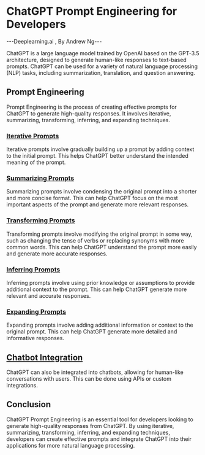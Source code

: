 # ChatGPT Prompt Engineering for Developers
---Deeplearning.ai , By Andrew Ng---

 
ChatGPT is a large language model trained by OpenAI based on the GPT-3.5 architecture, designed to generate human-like responses to text-based prompts. ChatGPT can be used for a variety of natural language processing (NLP) tasks, including summarization, translation, and question answering.

## Prompt Engineering

Prompt Engineering is the process of creating effective prompts for ChatGPT to generate high-quality responses. It involves iterative, summarizing, transforming, inferring, and expanding techniques.

### [Iterative Prompts](https://github.com/PankajBarai/ChatGPT_Prompt_Engineering/blob/main/All_Notebook/Iterative_Prompt_Develelopment.ipynb)

Iterative prompts involve gradually building up a prompt by adding context to the initial prompt. This helps ChatGPT better understand the intended meaning of the prompt.

### [Summarizing Prompts](https://github.com/PankajBarai/ChatGPT_Prompt_Engineering/blob/main/All_Notebook/Summarizing.ipynb)

Summarizing prompts involve condensing the original prompt into a shorter and more concise format. This can help ChatGPT focus on the most important aspects of the prompt and generate more relevant responses.

### [Transforming Prompts](https://github.com/PankajBarai/ChatGPT_Prompt_Engineering/blob/main/All_Notebook/Transforming.ipynb)

Transforming prompts involve modifying the original prompt in some way, such as changing the tense of verbs or replacing synonyms with more common words. This can help ChatGPT understand the prompt more easily and generate more accurate responses.

### [Inferring Prompts](https://github.com/PankajBarai/ChatGPT_Prompt_Engineering/blob/main/All_Notebook/Inferring.ipynb)

Inferring prompts involve using prior knowledge or assumptions to provide additional context to the prompt. This can help ChatGPT generate more relevant and accurate responses.

### [Expanding Prompts](https://github.com/PankajBarai/ChatGPT_Prompt_Engineering/blob/main/All_Notebook/Expanding.ipynb)

Expanding prompts involve adding additional information or context to the original prompt. This can help ChatGPT generate more detailed and informative responses.

## [Chatbot Integration](https://github.com/PankajBarai/ChatGPT_Prompt_Engineering/blob/main/All_Notebook/The_Chat_Format.ipynb)

ChatGPT can also be integrated into chatbots, allowing for human-like conversations with users. This can be done using APIs or custom integrations.

## Conclusion

ChatGPT Prompt Engineering is an essential tool for developers looking to generate high-quality responses from ChatGPT. By using iterative, summarizing, transforming, inferring, and expanding techniques, developers can create effective prompts and integrate ChatGPT into their applications for more natural language processing.

